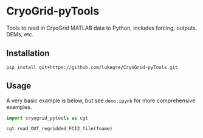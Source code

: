 # CryoGrid-pyTools
Tools to read in CryoGrid MATLAB data to Python, includes forcing, outputs, DEMs, etc. 

## Installation

`pip install git+https://github.com/lukegre/CryoGrid-pyTools.git`

## Usage

A very basic example is below, but see `demo.ipynb` for more comprehensive examples.
```python
import cryogrid_pytools as cgt

cgt.read_OUT_regridded_FCI2_file(fname)
```